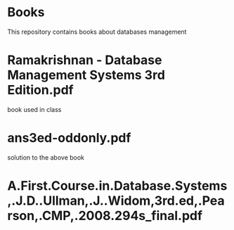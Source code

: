 # Books
This repository contains books about databases management

# Ramakrishnan - Database Management Systems 3rd Edition.pdf
book used in class 
# ans3ed-oddonly.pdf
solution to the above book
# A.First.Course.in.Database.Systems,.J.D..Ullman,.J..Widom,3rd.ed,.Pearson,.CMP,.2008.294s_final.pdf


